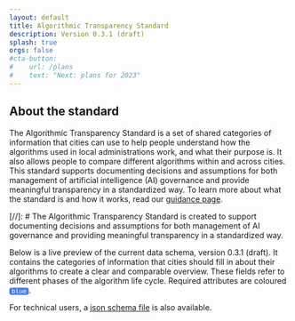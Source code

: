 ```yaml
---
layout: default
title: Algorithmic Transparency Standard
description: Version 0.3.1 (draft)
splash: true
orgs: false
#cta-button:
#    url: /plans
#    text: "Next: plans for 2023"
---
```

## About the standard

The Algorithmic Transparency Standard is a set of shared categories of information that cities
can use to help people understand how the algorithms used in local administrations work, and
what their purpose is. It also allows people to compare different algorithms within and across
cities. This standard supports documenting decisions and assumptions for both
management of artificial intelligence (AI) governance and provide meaningful
transparency in a standardized way. To learn more about what the standard is and how it
works, read our [guidance page](/guidance).

[//]: # The Algorithmic Transparency Standard is created to support documenting decisions and assumptions for both management of AI governance and providing meaningful transparency in a standardized way.

Below is a live preview of the current data schema, version 0.3.1 (draft). It contains the
categories of information that cities should fill in about their algorithms to create a clear and
comparable overview. These fields refer to different phases of the algorithm life cycle. Required attributes are coloured <span class="attribute required">blue</span>.

For technical users, a [json schema file](https://www.algoritmeregister.org/standard/schemas/registration-v0.3.1.schema.json) is also available.

<style>
    h3 {
        border-bottom: 1px solid gray;
    }
    .attribute { 
        background: #E6E6E6;
        color: #555;
        border-radius: 4px;
        padding: 0 4px;
        font-size: 0.8em;
        font-family: monospace
    }
    .required {
        background: #4D80E2;
        color: #fff;
    }
    @media print {
        .notes {
            display: block !important;
            height: 150px;
            width: 100%;
            border: 1px solid gray;
            margin-bottom: 10px;
            break-inside: avoid;
        }
        footer, img, nav, #eurocities {
            display: none !important;
        }
    }
</style>
<div id="data"></div>
<script type="text/html" id="attribute_tmpl">
    <div>
        <p style="border-left: 10px solid #F4FAFF; padding-left: 10px; margin-bottom: 2em">
            <b><%=name%></b><br>
            <span class="attribute <% if (required) { %>required<% } %>"><%=attr%></span>
            (<%=type%>, <% if (!required) { %>not<% } %> required)<br>
            <%=description.replace(/((http|https|ftp):\/\/[\w?=&.\/-;#~%-]+(?![\w\s?&.\/;#~%"=-]*>))/g, "<a href='$1' target='_blank'>$1</a>")%>

            <% if (type === "enum") { %>
            <br><br>Possible values: <%=(obj.enum+'').replace(/\,/g, ", ")%>
            <% } %>

            <% if (type === "const") { %>
            <br><br>This value should always be <%=obj.const%> if you are using this version of the Standard.
            <% } %>
        </p>
    </div>
    <div class="notes" style="display: none">
        <span class="attribute <% if (required) { %>required<% } %>"><%=attr%></span>
    </div>
</script>
<script src="/js/microtemplating.js"></script>
<script>
    var url = "https://standaard.algoritmeregister.org/schemas/registration-v0.3.1.schema.json";
    fetch(url).then(response => response.json()).then(data => render(data));
    function render(data) {
        var resultsEl = document.getElementById("data");
        var category = "";
        for(var i in data.properties) {
            var prop = data.properties[i];
            if (prop.category !== category) {
                category = prop.category;
                resultsEl.innerHTML += `<h3>CATEGORY: ${category}</h3>`;
            }
            prop.attr = i;
            if (prop.enum) prop.type = "enum";
            if (prop.const) prop.type = "const";
            if (prop.format) prop.type = prop.format;
            console.log(prop);
            resultsEl.innerHTML += tmpl("attribute_tmpl", prop);
        }
    }
</script>
